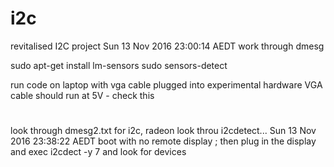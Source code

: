 # i2c
revitalised I2C project 
Sun 13 Nov 2016 23:00:14 AEDT 
work through dmesg

sudo apt-get install lm-sensors
sudo sensors-detect 

run code on laptop with vga cable plugged into experimental hardware
VGA cable should run at 5V - check this

#
look through dmesg2.txt for i2c, radeon
look throu	i2cdetect...
Sun 13 Nov 2016 23:38:22 AEDT 
boot with no remote display ; then plug in the display and exec i2cdect  -y 7 and look for devices 


